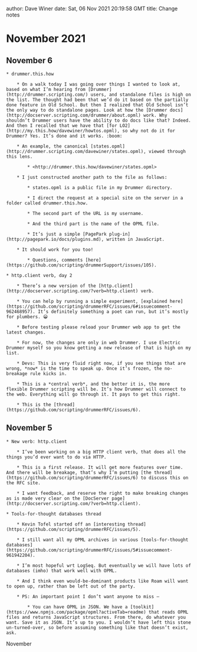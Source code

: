 author: Dave Winer
date: Sat, 06 Nov 2021 20:19:58 GMT
title: Change notes

November 2021
=============

November 6
----------

    * drummer.this.how

        * On a walk today I was going over things I wanted to look at, based on what I’m hearing from [Drummer](http://drummer.scripting.com/) users, and standalone files is high on the list. The thought had been that we’d do it based on the partially done feature in Old School. But then I realized that Old School isn’t the only way to do standalone pages. Look at how the [Drummer docs](http://docserver.scripting.com/drummer/about.opml) work. Why shouldn’t Drummer users have the ability to do docs like that? Indeed. And then I recalled that we have that [for LO2](http://my.this.how/davewiner/howtos.opml), so why not do it for Drummer? Yes. It’s done and it works. :boom:

        * An example, the canonical [states.opml](http://drummer.scripting.com/davewiner/states.opml), viewed through this lens.

            * <http://drummer.this.how/davewiner/states.opml>

        * I just constructed another path to the file as follows:

            * states.opml is a public file in my Drummer directory.

            * I direct the request at a special site on the server in a folder called drummer.this.how.

            * The second part of the URL is my username.

            * And the third part is the name of the OPML file.

            * It’s just a simple [PagePark plug-in](http://pagepark.io/docs/plugins.md), written in JavaScript.

        * It should work for you too!

            * Questions, comments [here](https://github.com/scripting/drummerSupport/issues/105).

    * http.client verb, day 2

        * There’s a new version of the [http.client](http://docserver.scripting.com/?verb=http.client) verb.

        * You can help by running a simple experiment, [explained here](https://github.com/scripting/drummerRFC/issues/6#issuecomment-962468957). It’s definitely something a poet can run, but it’s mostly for plumbers. 😀

        * Before testing please reload your Drummer web app to get the latest changes.

        * For now, the changes are only in web Drummer. I use Electric Drummer myself so you know getting a new release of that is high on my list.

        * Devs: This is very fluid right now, if you see things that are wrong, *now* is the time to speak up. Once it’s frozen, the no-breakage rule kicks in.

        * This is a *central verb*, and the better it is, the more flexible Drummer scripting will be. It’s how Drummer will connect to the web. Everything will go through it. It pays to get this right.

        * This is the [thread](https://github.com/scripting/drummerRFC/issues/6).

November 5
----------

    * New verb: http.client

        * I’ve been working on a big HTTP client verb, that does all the things you’d ever want to do via HTTP.

        * This is a first release. It will get more features over time. And there will be breakage, that’s why I’m putting [the thread](https://github.com/scripting/drummerRFC/issues/6) to discuss this on the RFC site.

        * I want feedback, and reserve the right to make breaking changes as is made very clear on the [DocServer page](http://docserver.scripting.com/?verb=http.client).

    * Tools-for-thought databases thread

        * Kevin Tofel started off an [interesting thread](https://github.com/scripting/drummerRFC/issues/5).

        * I still want all my OPML archives in various [tools-for-thought databases](https://github.com/scripting/drummerRFC/issues/5#issuecomment-961942204).

        * I’m most hopeful wrt LogSeq. But eventually we will have lots of databases (imho) that work well with OPML.

        * And I think even would-be-dominant products like Roam will want to open up, rather than be left out of the party.

        * PS: An important point I don’t want anyone to miss –

            * You can have OPML in JSON. We have a [toolkit](https://www.npmjs.com/package/opml?activeTab=readme) that reads OPML files and returns JavaScript structures. From there, do whatever you want. Save it as JSON. It’s up to you. I wouldn’t have left this stone un-turned-over, so before assuming something like that doesn’t exist, ask.

November 